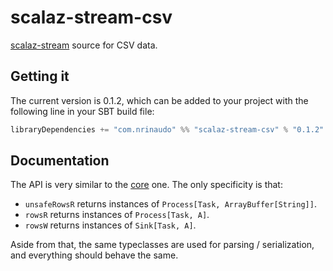 # scalaz-stream-csv

[scalaz-stream](https://github.com/scalaz/scalaz-stream) source for CSV data.


## Getting it

The current version is 0.1.2, which can be added to your project with the following line in your SBT build file:

```scala
libraryDependencies += "com.nrinaudo" %% "scalaz-stream-csv" % "0.1.2"
```


## Documentation

The API is very similar to the [core](../) one. The only specificity is that:
* `unsafeRowsR` returns instances of `Process[Task, ArrayBuffer[String]]`.
* `rowsR` returns instances of `Process[Task, A]`.
* `rowsW` returns instances of `Sink[Task, A]`.

Aside from that, the same typeclasses are used for parsing / serialization, and everything should behave the same.

